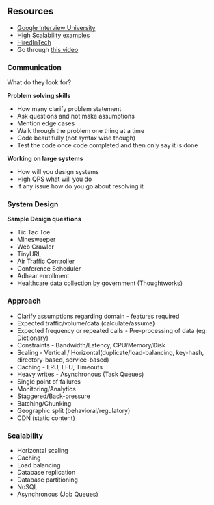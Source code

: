 ## Resources

- [Google Interview University](https://github.com/jwasham/google-interview-university#system-design-scalability-data-handling)
- [High Scalability examples](https://www.hiredintech.com/classrooms/system-design/lesson/61)
- [HiredInTech](https://www.hiredintech.com/classrooms/system-design/lesson/60)
- Go through [this video](https://www.youtube.com/watch?v=PJKYqLP6MRE) 

### Communication

What do they look for?

**Problem solving skills**

- How many clarify problem statement
- Ask questions and not make assumptions
- Mention edge cases
- Walk through the problem one thing at a time
- Code beautifully (not syntax wise though)
- Test the code once code completed and then only say it is done

**Working on large systems** 

- How will you design systems
- High QPS what will you do
- If any issue how do you go about resolving it

### System Design

**Sample Design questions**

- Tic Tac Toe
- Minesweeper
- Web Crawler
- TinyURL
- Air Traffic Controller
- Conference Scheduler
- Adhaar enrollment
- Healthcare data collection by government (Thoughtworks)

### Approach

- Clarify assumptions regarding domain - features required
- Expected traffic/volume/data (calculate/assume)
- Expected frequency or repeated calls - Pre-processing of data (eg: Dictionary)
- Constraints - Bandwidth/Latency, CPU/Memory/Disk
- Scaling - Vertical / Horizontal(duplicate/load-balancing, key-hash, directory-based, service-based)
- Caching - LRU, LFU, Timeouts
- Heavy writes - Asynchronous (Task Queues)			
- Single point of failures
- Monitoring/Analytics
- Staggered/Back-pressure
- Batching/Chunking
- Geographic split (behavioral/regulatory)
- CDN (static content)

### Scalability
 
- Horizontal scaling
- Caching
- Load balancing
- Database replication
- Database partitioning
- NoSQL
- Asynchronous (Job Queues)

